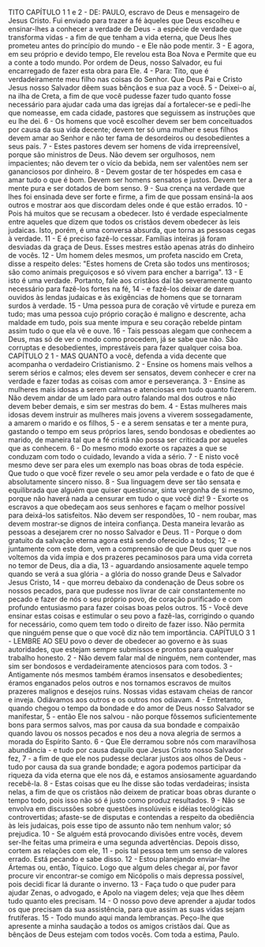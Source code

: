 TITO
CAPÍTULO 1
1 e 2 - DE: PAULO, escravo de Deus e mensageiro de Jesus Cristo. Fui enviado para trazer a fé
àqueles que Deus escolheu e ensinar-lhes a conhecer a verdade de Deus - a espécie de
verdade que transforma vidas - a fim de que tenham a vida eterna, que Deus lhes prometeu
antes do princípio do mundo - e Ele não pode mentir.
3 - E agora, em seu próprio e devido tempo, Ele revelou esta Boa Nova e Permite que eu a
conte a todo mundo. Por ordem de Deus, nosso Salvador, eu fui encarregado de fazer esta
obra para Ele.
4 - Para: Tito, que é verdadeiramente meu filho nas coisas do Senhor. Que Deus Pai e Cristo
Jesus nosso Salvador dêem suas bênçãos e sua paz a você.
5 - Deixei-o aí, na ilha de Creta, a fim de que você pudesse fazer tudo quanto fosse necessário
para ajudar cada uma das igrejas daí a fortalecer-se e pedi-lhe que nomeasse, em cada
cidade, pastores que seguissem as instruções que eu lhe dei.
6 - Os homens que você escolher devem ser bem conceituados por causa da sua vida decente;
devem ter só uma mulher e seus filhos devem amar ao Senhor e não ter fama de desordeiros
ou desobedientes a seus pais.
7 - Estes pastores devem ser homens de vida irrepreensível, porque são ministros de Deus.
Não devem ser orgulhosos, nem impacientes; não devem ter o vício da bebida, nem ser
valentões nem ser gananciosos por dinheiro.
8 - Devem gostar de ter hóspedes em casa e amar tudo o que é bom. Devem ser homens
sensatos e justos. Devem ter a mente pura e ser dotados de bom senso.
9 - Sua crença na verdade que lhes foi ensinada deve ser forte e firme, a fim de que possam
ensiná-la aos outros e mostrar aos que discordam deles onde é que estão errados.
10 - Pois há muitos que se recusam a obedecer. Isto é verdade especialmente entre aqueles
que dizem que todos os cristãos devem obedecer às leis judaicas. Isto, porém, é uma conversa
absurda, que torna as pessoas cegas à verdade.
11 - E é preciso fazê-lo cessar. Famílias inteiras já foram desviadas da graça de Deus. Esses
mestres estão apenas atrás do dinheiro de vocês.
12 - Um homem deles mesmos, um profeta nascido em Creta, disse a respeito deles: "Estes
homens de Creta são todos uns mentirosos; são como animais preguiçosos e só vivem para
encher a barriga".
13 - E isto é uma verdade. Portanto, fale aos cristãos daí tão severamente quanto necessário
para fazê-los fortes na fé,
14 - e fazê-los deixar de darem ouvidos às lendas judaicas e às exigências de homens que se
tornaram surdos à verdade.
15 - Uma pessoa pura de coração vê virtude e pureza em tudo; mas uma pessoa cujo próprio
coração é maligno e descrente, acha maldade em tudo, pois sua mente impura e seu coração
rebelde pintam assim tudo o que ela vê e ouve.
16 - Tais pessoas alegam que conhecem a Deus, mas só de ver o modo como procedem, já se
sabe que não. São corruptas e desobedientes, imprestáveis para fazer qualquer coisa boa.
CAPÍTULO 2
1 - MAS QUANTO a você, defenda a vida decente que acompanha o verdadeiro Cristianismo.
2 - Ensine os homens mais velhos a serem sérios e calmos; eles devem ser sensatos, devem
conhecer e crer na verdade e fazer todas as coisas com amor e perseverança.
3 - Ensine as mulheres mais idosas a serem calmas e atenciosas em tudo quanto fizerem. Não
devem andar de um lado para outro falando mal dos outros e não devem beber demais, e sim
ser mestras do bem.
4 - Estas mulheres mais idosas devem instruir as mulheres mais jovens a viverem
sossegadamente, a amarem o marido e os filhos,
5 - e a serem sensatas e ter a mente pura, gastando o tempo em seus próprios lares, sendo
bondosas e obedientes ao marido, de maneira tal que a fé cristã não possa ser criticada por
aqueles que as conhecem.
6 - Do mesmo modo exorte os rapazes a que se conduzam com todo o cuidado, levando a vida
a sério.
7 - E nisto você mesmo deve ser para eles um exemplo nas boas obras de toda espécie. Que
tudo o que você fizer revele o seu amor pela verdade e o fato de que é absolutamente sincero
nisso.
8 - Sua linguagem deve ser tão sensata e equilibrada que alguém que quiser questionar, sinta
vergonha de si mesmo, porque não haverá nada a censurar em tudo o que você diz!
9 - Exorte os escravos a que obedeçam aos seus senhores e façam o melhor possível para
deixá-los satisfeitos. Não devem ser respondões,
10 - nem roubar, mas devem mostrar-se dignos de inteira confiança. Desta maneira levarão as
pessoas a desejarem crer no nosso Salvador e Deus.
11 - Porque o dom gratuito da salvação eterna agora está sendo oferecido a todos;
12 - e juntamente com este dom, vem a compreensão de que Deus quer que nos voltemos da
vida ímpia e dos prazeres pecaminosos para uma vida correta no temor de Deus, dia a dia,
13 - aguardando ansiosamente aquele tempo quando se verá a sua glória - a glória do nosso
grande Deus e Salvador Jesus Cristo,
14 - que morreu debaixo da condenação de Deus sobre os nossos pecados, para que pudesse
nos livrar de cair constantemente no pecado e fazer de nós o seu próprio povo, de coração
purificado e com profundo entusiasmo para fazer coisas boas pelos outros.
15 - Você deve ensinar estas coisas e estimular o seu povo a fazê-las, corrigindo o quando for
necessário, como quem tem todo o direito de fazer isso. Não permita que ninguém pense que
o que você diz não tem importância.
CAPÍTULO 3
1 - LEMBRE AO SEU povo o dever de obedecer ao governo e às suas autoridades, que estejam
sempre submissos e prontos para qualquer trabalho honesto.
2 - Não devem falar mal de ninguém, nem contender, mas sim ser bondosos e
verdadeiramente atenciosos para com todos.
3 - Antigamente nós mesmos também éramos insensatos e desobedientes; éramos enganados
pelos outros e nos tornamos escravos de muitos prazeres malignos e desejos ruins. Nossas
vidas estavam cheias de rancor e inveja. Odiávamos aos outros e os outros nos odiavam.
4 - Entretanto, quando chegou o tempo da bondade e do amor de Deus nosso Salvador se
manifestar,
5 - então Ele nos salvou - não porque fôssemos suficientemente bons para sermos salvos, mas
por causa da sua bondade e compaixão quando lavou os nossos pecados e nos deu a nova
alegria de sermos a morada do Espírito Santo.
6 - Que Ele derramou sobre nós com maravilhosa abundância - e tudo por causa daquilo que
Jesus Cristo nosso Salvador fez,
7 - a fim de que ele nos pudesse declarar justos aos olhos de Deus - tudo por causa da sua
grande bondade; e agora podemos participar da riqueza da vida eterna que ele nos dá, e
estamos ansiosamente aguardando recebê-la.
8 - Estas coisas que eu lhe disse são todas verdadeiras; insista nelas, a fim de que os cristãos
não deixem de praticar boas obras durante o tempo todo, pois isso não só é justo como produz
resultados.
9 - Não se envolva em discussões sobre questões insolúveis e idéias teológicas controvertidas;
afaste-se de disputas e contendas a respeito da obediência às leis judaicas, pois esse tipo de
assunto não tem nenhum valor; só prejudica.
10 - Se alguém está provocando divisões entre vocês, devem ser-lhe feitas uma primeira e
uma segunda advertências. Depois disso, cortem as relações com ele,
11 - pois tal pessoa tem um senso de valores errado. Está pecando e sabe disso.
12 - Estou planejando enviar-lhe Ártemas ou, então, Tíquico. Logo que algum deles chegar aí,
por favor procure vir encontrar-se comigo em Nicópolis o mais depressa possível, pois decidi
ficar lá durante o inverno.
13 - Faça tudo o que puder para ajudar Zenas, o advogado, e Apolo na viagem deles; veja que
lhes dêem tudo quanto eles precisam.
14 - O nosso povo deve aprender a ajudar todos os que precisam da sua assistência, para que
assim as suas vidas sejam frutíferas.
15 - Todo mundo aqui manda lembranças. Peço-lhe que apresente a minha saudação a todos
os amigos cristãos daí. Que as bênçãos de Deus estejam com todos vocês. Com toda a estima,
Paulo. 
